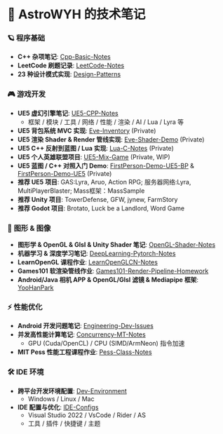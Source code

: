 # 🌌 AstroWYH 的技术笔记

### 🪐 **程序基础**

- **C++ 杂项笔记**: [Cpp-Basic-Notes](https://github.com/AstroWYH/Cpp-Basic-Notes)
- **LeetCode 刷题记录**: [LeetCode-Notes](https://github.com/AstroWYH/LeetCode-Notes)
- **23 种设计模式实现**: [Design-Patterns](https://github.com/AstroWYH/Design-Patterns)

### 🎮 **游戏开发**

- **UE5 虚幻引擎笔记**: [UE5-CPP-Notes](https://github.com/AstroWYH/UE5-CPP-Notes/tree/main)
  - 框架 / 模块 / 工具 / 网络 / 性能 / 渲染 / AI / Lua / Lyra 等
- **UE5 背包系统 MVC 实现**: [Eve-Inventory](https://github.com/AstroWYH/Eve-Inventory) (Private)
- **UE5 渲染 Shader & Render 管线实现**: [Eve-Shader-Demo](https://github.com/AstroWYH/Eve-Shader-Demo) (Private)
- **UE5 C++ 反射到蓝图 / Lua 实现**: [Lua-C-Notes](https://github.com/AstroWYH/Lua-C-Notes) (Private)
- **UE5 个人英雄联盟项目**: [UE5-Mix-Game](https://github.com/AstroWYH/UE5-Mix-Game) (Private, WIP)
- **UE5 蓝图 / C++ 对照入门 Demo**: [FirstPerson-Demo-UE5-BP](https://github.com/AstroWYH/FirstPerson-Demo-UE5-BP) & [FirstPerson-Demo-UE5](https://github.com/AstroWYH/FirstPerson-Demo-UE5) (Private)
- **推荐 UE5 项目**: GAS:Lyra, Aruo, Action RPG; 服务器网络:Lyra, MultiPlayerBlaster; Mass框架：MassSample
- **推荐 Unity 项目**: TowerDefense, GFW, jynew, FarmStory
- **推荐 Godot 项目**: Brotato, Luck be a Landlord, Word Game

### 🎨 **图形 & 图像**

- **图形学 & OpenGL & Glsl & Unity Shader 笔记**: [OpenGL-Shader-Notes](https://github.com/AstroWYH/OpenGL-Shader-Notes)
- **机器学习 & 深度学习笔记**: [DeepLearning-Pytorch-Notes](https://github.com/AstroWYH/DeepLearning-Pytorch-Notes)
- **LearnOpenGL 课程作业**: [LearnOpenGLCN-Notes](https://github.com/AstroWYH/LearnOpenGLCN-Notes)
- **Games101 软渲染管线作业**: [Games101-Render-Pipeline-Homework](https://github.com/AstroWYH/Games101-Render-Pipeline-Homework)
- **Android/Java 相机 APP & OpenGL/Glsl 滤镜 & Mediapipe 框架**: [YooHanPark](https://github.com/AstroWYH/YooHanPark)

### ⚡ **性能优化**

- **Android 开发问题笔记**: [Engineering-Dev-Issues](https://github.com/AstroWYH/Engineering-Dev-Issues)
- **并发高性能计算笔记**: [Concurrency-MT-Notes](https://github.com/AstroWYH/Concurrency-MT-Notes)
  - GPU (Cuda/OpenCL) / CPU (SIMD/ArmNeon) 指令加速
- **MIT Pess 性能工程课程作业**: [Pess-Class-Notes](https://github.com/AstroWYH/Pess-Class-Notes)

### 🛠️ **IDE 环境**

- **跨平台开发环境配置**: [Dev-Environment](https://github.com/AstroWYH/Dev-Environment)
  - Windows / Linux / Mac
- **IDE 配置与优化**: [IDE-Configs](https://github.com/AstroWYH/IDE-Configs)
  - Visual Studio 2022 / VsCode / Rider / AS
  - 工具 / 插件 / 快捷键 / 主题

